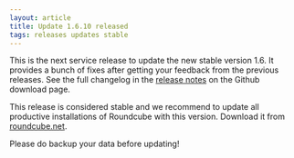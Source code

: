 ```yaml
---
layout: article
title: Update 1.6.10 released
tags: releases updates stable
---
```

This is the next service release to update the new stable version 1.6.
It provides a bunch of fixes after getting your feedback
from the previous releases. See the full changelog in the [release notes](https://github.com/roundcube/roundcubemail/releases/tag/1.6.10) on the Github download page.

This release is considered stable and we recommend to update all productive installations 
of Roundcube with this version. Download it from [roundcube.net](https://roundcube.net/download).

Please do backup your data before updating!
